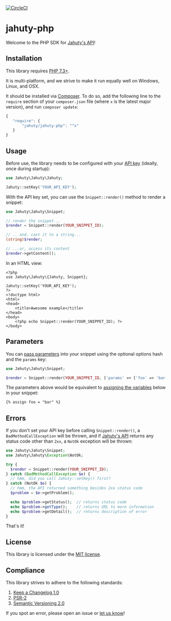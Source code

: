 [![CircleCI](https://circleci.com/gh/jahuty/jahuty-php.svg?style=svg)](https://circleci.com/gh/jahuty/jahuty-php)

# jahuty-php

Welcome to the PHP SDK for [Jahuty's API](https://docs.jahuty.com/api)!

## Installation

This library requires [PHP 7.3+](https://secure.php.net).

It is multi-platform, and we strive to make it run equally well on Windows, Linux, and OSX.

It should be installed via [Composer](https://getcomposer.org). To do so, add the following line to the `require` section of your `composer.json` file (where `x` is the latest major version), and run `composer update`:

```javascript
{
   "require": {
       "jahuty/jahuty-php": "^x"
   }
}
```

## Usage

Before use, the library needs to be configured with your [API key](https://docs.jahuty.com/api#authentication) (ideally, once during startup):

```php
use Jahuty\Jahuty\Jahuty;

Jahuty::setKey('YOUR_API_KEY');
```

With the API key set, you can use the `Snippet::render()` method to render a snippet:

```php
use Jahuty\Jahuty\Snippet;

// render the snippet...
$render = Snippet::render(YOUR_SNIPPET_ID);

// .. and, cast it to a string...
(string)$render;

// ...or, access its content
$render->getContent();
```

In an HTML view:

```html+php
<?php
use Jahuty\Jahuty\{Jahuty, Snippet};

Jahuty::setKey('YOUR_API_KEY');
?>
<!doctype html>
<html>
<head>
    <title>Awesome example</title>
</head>
<body>
    <?php echo Snippet::render(YOUR_SNIPPET_ID); ?>
</body>
```

## Parameters

You can [pass parameters](https://docs.jahuty.com/liquid/parameters) into your snippet using the optional options hash and the `params` key:

```php
use Jahuty\Jahuty\Snippet;

$render = Snippet::render(YOUR_SNIPPET_ID, ['params' => ['foo' => 'bar']]);
```

The parameters above would be equivalent to [assigning the variables](https://docs.jahuty.com/liquid/variables) below in your snippet:

```html
{% assign foo = "bar" %}
```

## Errors

If you don't set your API key before calling `Snippet::render()`, a `BadMethodCallException` will be thrown, and if [Jahuty's API](https://docs.jahuty.com/api) returns any status code other than `2xx`, a `NotOk` exception will be thrown:

```php
use Jahuty\Jahuty\Snippet;
use Jahuty\Jahuty\Exception\NotOk;

try {
  $render = Snippet::render(YOUR_SNIPPET_ID);
} catch (BadMethodCallException $e) {
  // hmm, did you call Jahuty::setKey() first?
} catch (NotOk $e) {
  // hmm, the API returned something besides 2xx status code
  $problem = $e->getProblem();

  echo $problem->getStatus();  // returns status code
  echo $problem->getType();    // returns URL to more information
  echo $problem->getDetail();  // returns description of error
}
```

That's it!

## License

This library is licensed under the [MIT license](LICENSE).

## Compliance

This library strives to adhere to the following standards:

1. [Keep a Changelog 1.0](http://keepachangelog.com/en/1.0.0/)
2. [PSR-2](https://github.com/php-fig/fig-standards/blob/master/accepted/PSR-2-coding-style-guide.md)
5. [Semantic Versioning 2.0](http://semver.org/spec/v2.0.0.html)

If you spot an error, please open an issue or [let us know](https://www.jahuty.com/contact)!
